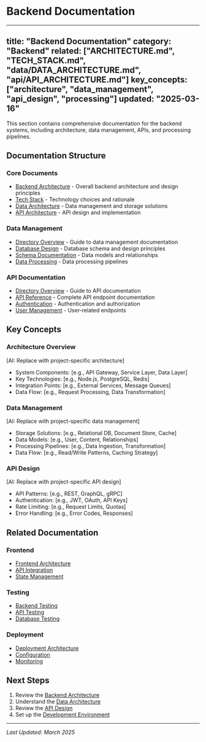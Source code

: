 # Backend Documentation

---
title: "Backend Documentation"
category: "Backend"
related: ["ARCHITECTURE.md", "TECH_STACK.md", "data/DATA_ARCHITECTURE.md", "api/API_ARCHITECTURE.md"]
key_concepts: ["architecture", "data_management", "api_design", "processing"]
updated: "2025-03-16"
---

This section contains comprehensive documentation for the backend systems, including architecture, data management, APIs, and processing pipelines.

## Documentation Structure

### Core Documents
- [Backend Architecture](ARCHITECTURE.md) - Overall backend architecture and design principles
- [Tech Stack](TECH_STACK.md) - Technology choices and rationale
- [Data Architecture](data/DATA_ARCHITECTURE.md) - Data management and storage solutions
- [API Architecture](api/API_ARCHITECTURE.md) - API design and implementation

### Data Management
- [Directory Overview](data/INDEX.md) - Guide to data management documentation
- [Database Design](data/DATABASE_DESIGN.md) - Database schema and design principles
- [Schema Documentation](data/SCHEMA.md) - Data models and relationships
- [Data Processing](data/PROCESSING.md) - Data processing pipelines

### API Documentation
- [Directory Overview](api/INDEX.md) - Guide to API documentation
- [API Reference](api/API_REFERENCE.md) - Complete API endpoint documentation
- [Authentication](api/AUTHENTICATION.md) - Authentication and authorization
- [User Management](api/USER_MANAGEMENT.md) - User-related endpoints

## Key Concepts

### Architecture Overview
[AI: Replace with project-specific architecture]
- System Components: [e.g., API Gateway, Service Layer, Data Layer]
- Key Technologies: [e.g., Node.js, PostgreSQL, Redis]
- Integration Points: [e.g., External Services, Message Queues]
- Data Flow: [e.g., Request Processing, Data Transformation]

### Data Management
[AI: Replace with project-specific data management]
- Storage Solutions: [e.g., Relational DB, Document Store, Cache]
- Data Models: [e.g., User, Content, Relationships]
- Processing Pipelines: [e.g., Data Ingestion, Transformation]
- Data Flow: [e.g., Read/Write Patterns, Caching Strategy]

### API Design
[AI: Replace with project-specific API design]
- API Patterns: [e.g., REST, GraphQL, gRPC]
- Authentication: [e.g., JWT, OAuth, API Keys]
- Rate Limiting: [e.g., Request Limits, Quotas]
- Error Handling: [e.g., Error Codes, Responses]

## Related Documentation

### Frontend
- [Frontend Architecture](../frontend/ARCHITECTURE.md)
- [API Integration](../frontend/API_INTEGRATION.md)
- [State Management](../frontend/STATE_MANAGEMENT.md)

### Testing
- [Backend Testing](../testing/backend/INDEX.md)
- [API Testing](../testing/backend/API_TESTING.md)
- [Database Testing](../testing/backend/DATABASE_TESTING.md)

### Deployment
- [Deployment Architecture](../deployment/ARCHITECTURE.md)
- [Configuration](../deployment/configuration/INDEX.md)
- [Monitoring](../deployment/operations/MONITORING.md)

## Next Steps

1. Review the [Backend Architecture](ARCHITECTURE.md)
2. Understand the [Data Architecture](data/DATA_ARCHITECTURE.md)
3. Review the [API Design](api/API_ARCHITECTURE.md)
4. Set up the [Development Environment](../development/SETUP.md)

---

*Last Updated: March 2025* 
